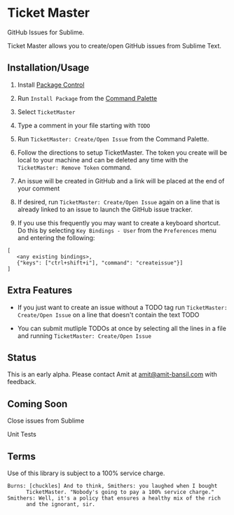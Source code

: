 # Ticket Master

GitHub Issues for Sublime.

Ticket Master allows you to create/open GitHub issues from Sublime Text.

## Installation/Usage

 1. Install [Package Control](https://sublime.wbond.net/installation)

 1. Run `Install Package` from the [Command Palette](http://sublime-text-unofficial-documentation.readthedocs.org/en/latest/reference/command_palette.html)

 1. Select `TicketMaster`

 1. Type a comment in your file starting with `TODO`

 1. Run `TicketMaster: Create/Open Issue` from the Command Palette.

 1. Follow the directions to setup TicketMaster. The token you create will be local to your machine and can be deleted any time with the `TicketMaster: Remove Token` command.

 1. An issue will be created in GitHub and a link will be placed at the end of your comment

 1. If desired, run `TicketMaster: Create/Open Issue` again on a line that is already linked to an issue to launch the GitHub issue tracker.

 1. If you use this frequently you may want to create a keyboard shortcut. Do this by selecting `Key Bindings - User` from the `Preferences` menu and entering the following:
 ```
 [
 	<any existing bindings>,
 	{"keys": ["ctrl+shift+i"], "command": "createissue"}]
 ]
 ```

## Extra Features

 * If you just want to create an issue without a TODO tag run `TicketMaster: Create/Open Issue` on a line that doesn't contain the text TODO

 * You can submit mutliple TODOs at once by selecting all the lines in a file and running `TicketMaster: Create/Open Issue`

## Status

This is an early alpha. Please contact Amit at amit@amit-bansil.com with feedback.

## Coming Soon

Close issues from Sublime

Unit Tests

## Terms

Use of this library is subject to a 100% service charge.

```
Burns: [chuckles] And to think, Smithers: you laughed when I bought
	  TicketMaster. "Nobody's going to pay a 100% service charge."
Smithers: Well, it's a policy that ensures a healthy mix of the rich
	  and the ignorant, sir.
```